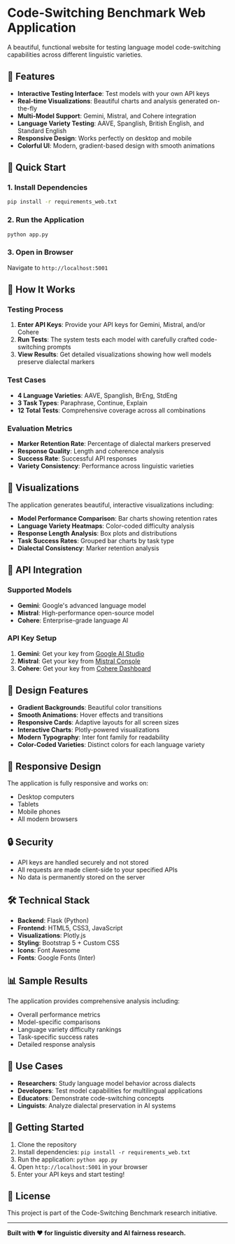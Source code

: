 # Code-Switching Benchmark Web Application

A beautiful, functional website for testing language model code-switching capabilities across different linguistic varieties.

## 🌟 Features

- **Interactive Testing Interface**: Test models with your own API keys
- **Real-time Visualizations**: Beautiful charts and analysis generated on-the-fly
- **Multi-Model Support**: Gemini, Mistral, and Cohere integration
- **Language Variety Testing**: AAVE, Spanglish, British English, and Standard English
- **Responsive Design**: Works perfectly on desktop and mobile
- **Colorful UI**: Modern, gradient-based design with smooth animations

## 🚀 Quick Start

### 1. Install Dependencies
```bash
pip install -r requirements_web.txt
```

### 2. Run the Application
```bash
python app.py
```

### 3. Open in Browser
Navigate to `http://localhost:5001`

## 🎯 How It Works

### Testing Process
1. **Enter API Keys**: Provide your API keys for Gemini, Mistral, and/or Cohere
2. **Run Tests**: The system tests each model with carefully crafted code-switching prompts
3. **View Results**: Get detailed visualizations showing how well models preserve dialectal markers

### Test Cases
- **4 Language Varieties**: AAVE, Spanglish, BrEng, StdEng
- **3 Task Types**: Paraphrase, Continue, Explain
- **12 Total Tests**: Comprehensive coverage across all combinations

### Evaluation Metrics
- **Marker Retention Rate**: Percentage of dialectal markers preserved
- **Response Quality**: Length and coherence analysis
- **Success Rate**: Successful API responses
- **Variety Consistency**: Performance across linguistic varieties

## 🎨 Visualizations

The application generates beautiful, interactive visualizations including:

- **Model Performance Comparison**: Bar charts showing retention rates
- **Language Variety Heatmaps**: Color-coded difficulty analysis
- **Response Length Analysis**: Box plots and distributions
- **Task Success Rates**: Grouped bar charts by task type
- **Dialectal Consistency**: Marker retention analysis

## 🔧 API Integration

### Supported Models
- **Gemini**: Google's advanced language model
- **Mistral**: High-performance open-source model
- **Cohere**: Enterprise-grade language AI

### API Key Setup
1. **Gemini**: Get your key from [Google AI Studio](https://makersuite.google.com/app/apikey)
2. **Mistral**: Get your key from [Mistral Console](https://console.mistral.ai/)
3. **Cohere**: Get your key from [Cohere Dashboard](https://dashboard.cohere.ai/)

## 🎨 Design Features

- **Gradient Backgrounds**: Beautiful color transitions
- **Smooth Animations**: Hover effects and transitions
- **Responsive Cards**: Adaptive layouts for all screen sizes
- **Interactive Charts**: Plotly-powered visualizations
- **Modern Typography**: Inter font family for readability
- **Color-Coded Varieties**: Distinct colors for each language variety

## 📱 Responsive Design

The application is fully responsive and works on:
- Desktop computers
- Tablets
- Mobile phones
- All modern browsers

## 🔒 Security

- API keys are handled securely and not stored
- All requests are made client-side to your specified APIs
- No data is permanently stored on the server

## 🛠️ Technical Stack

- **Backend**: Flask (Python)
- **Frontend**: HTML5, CSS3, JavaScript
- **Visualizations**: Plotly.js
- **Styling**: Bootstrap 5 + Custom CSS
- **Icons**: Font Awesome
- **Fonts**: Google Fonts (Inter)

## 📊 Sample Results

The application provides comprehensive analysis including:
- Overall performance metrics
- Model-specific comparisons
- Language variety difficulty rankings
- Task-specific success rates
- Detailed response analysis

## 🎯 Use Cases

- **Researchers**: Study language model behavior across dialects
- **Developers**: Test model capabilities for multilingual applications
- **Educators**: Demonstrate code-switching concepts
- **Linguists**: Analyze dialectal preservation in AI systems

## 🚀 Getting Started

1. Clone the repository
2. Install dependencies: `pip install -r requirements_web.txt`
3. Run the application: `python app.py`
4. Open `http://localhost:5001` in your browser
5. Enter your API keys and start testing!

## 📝 License

This project is part of the Code-Switching Benchmark research initiative.

---

**Built with ❤️ for linguistic diversity and AI fairness research.**
